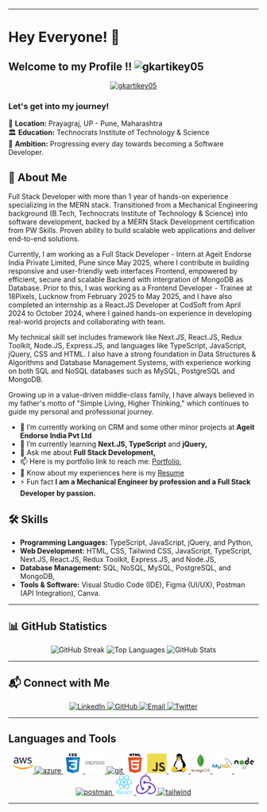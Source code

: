 
---

# Hey Everyone! 🌙

## Welcome to my Profile !! <p align="left" style="display:inline;"> <img src="https://komarev.com/ghpvc/?username=gkartikey05&label=Profile%20views&color=0e75b6&style=flat" alt="gkartikey05" /> </p>

<p align="center"> <a href="https://github.com/ryo-ma/github-profile-trophy"><img src="https://github-profile-trophy.vercel.app/?username=gkartikey05" alt="gkartikey05" /></a> </p>

### Let's get into my journey!

📍 **Location:** Prayagraj, UP - Pune, Maharashtra
<br/>
🏛️ **Education:**  Technocrats Institute of Technology & Science
<br/>
🚀 **Ambition:** Progressing every day towards becoming a Software Developer.


## 🚀 About Me

Full Stack Developer with more than 1 year of hands-on experience specializing in the MERN stack. Transitioned from a Mechanical Engineering background (B.Tech, Technocrats Institute of Technology & Science) into software development, backed by a MERN Stack Development certification from PW Skills. Proven ability to build scalable web applications and deliver end-to-end solutions.

Currently, I am working as a Full Stack Developer - Intern at Ageit Endorse India Private Limited, Pune since May 2025, where I contribute in building responsive and user-friendly web interfaces Frontend, empowered by efficient, secure and scalable Backend with intergration of MongoDB as Database. Prior to this, I was working as a Frontend Developer - Trainee at 18Pixels, Lucknow from February 2025 to May 2025, and I have also completed an internship as a React.JS Developer at CodSoft from April 2024 to October 2024, where I gained hands-on experience in developing real-world projects and collaborating with team.

My technical skill set includes framework like Next.JS, React.JS, Redux Toolkit, Node.JS, Express.JS, and languages like TypeScript, JavaScript, jQuery, CSS and HTML. I also have a strong foundation in Data Structures & Algorithms and Database Management Systems, with experience working on both SQL and NoSQL databases such as MySQL, PostgreSQL and MongoDB.

Growing up in a value-driven middle-class family, I have always believed in my father's motto of "Simple Living, Higher Thinking," which continues to guide my personal and professional journey.

- 🔭 I’m currently working on CRM and some other minor projects at **Ageit Endorse India Pvt Ltd**
- 🌱 I’m currently learning **Next.JS, TypeScript** and **jQuery,**
- 💬 Ask me about **Full Stack Development,**
- 📫 Here is my portfolio link to reach me: [Portfolio](https://portfolio-20-kartikey-gupta.vercel.app/),
- 📄 Know about my experiences here is my [Resume](https://drive.google.com/file/d/1qVvVnFvQHjOZZDjEM6qKkyLDD2iLjMva/view?usp=sharing)
- ⚡ Fun fact **I am a Mechanical Engineer by profession and a Full Stack Developer by passion.**


## 🛠️ Skills

- **Programming Languages:** TypeScript, JavaScript, jQuery, and Python,
- **Web Development:** HTML, CSS, Tailwind CSS, JavaScript, TypeScript, Next.JS, React.JS, Redux Toolkit, Express.JS, and Node.JS, 
- **Database Management:** SQL, NoSQL, MySQL, PostgreSQL, and MongoDB,
- **Tools & Software:** Visual Studio Code (IDE), Figma (UI/UX), Postman (API Integration), Canva.

---

## 📊 GitHub Statistics

<p align="center">
  <img alt="GitHub Streak" height="180px" src="https://github-readme-streak-stats.herokuapp.com/?user=gkartikey05&theme=radical">
  <img alt="Top Languages" height="180px" src="https://github-readme-stats-eight-theta.vercel.app/api/top-langs/?username=gkartikey05&theme=radical&layout=compact&exclude_lang=java+r">
  <img alt="GitHub Stats" height="180px" src="https://github-readme-stats.vercel.app/api?username=gkartikey05&count_private=true&theme=radical&show_icons=true">
</p>

---

## 📬 Connect with Me

<p align="center">
  <a href="https://www.linkedin.com/in/gkartikey05">
    <img alt="LinkedIn" src="https://img.shields.io/badge/LinkedIn-0077B5?style=flat&logo=linkedin&logoColor=white" height="30">
  </a>
  <a href="https://github.com/gkartikey05">
    <img alt="GitHub" src="https://img.shields.io/badge/GitHub-181717?style=flat&logo=github&logoColor=white" height="30">
  </a>
   <a href="mailto:gkartikey05@gmail.com">
    <img alt="Email" src="https://img.shields.io/badge/Email-D14836?style=flat&logo=gmail&logoColor=white" height="30">
  </a>
  <a href="https://twitter.com/KartikeyGupta_">
    <img alt="Twitter" src="https://img.shields.io/badge/Twitter-1DA1F2?style=flat&logo=twitter&logoColor=white" height="30">
  </a>
</p>

---

## Languages and Tools

<p align="center"> <a href="https://aws.amazon.com" target="_blank" rel="noreferrer"> <img src="https://raw.githubusercontent.com/devicons/devicon/master/icons/amazonwebservices/amazonwebservices-original-wordmark.svg" alt="aws" width="40" height="40"/> </a> <a href="https://azure.microsoft.com/en-in/" target="_blank" rel="noreferrer"> <img src="https://www.vectorlogo.zone/logos/microsoft_azure/microsoft_azure-icon.svg" alt="azure" width="40" height="40"/> </a> <a href="https://www.w3schools.com/css/" target="_blank" rel="noreferrer"> <img src="https://raw.githubusercontent.com/devicons/devicon/master/icons/css3/css3-original-wordmark.svg" alt="css3" width="40" height="40"/> </a> <a href="https://expressjs.com" target="_blank" rel="noreferrer"> <img src="https://raw.githubusercontent.com/devicons/devicon/master/icons/express/express-original-wordmark.svg" alt="express" width="40" height="40"/> </a> <a href="https://git-scm.com/" target="_blank" rel="noreferrer"> <img src="https://www.vectorlogo.zone/logos/git-scm/git-scm-icon.svg" alt="git" width="40" height="40"/> </a> <a href="https://www.w3.org/html/" target="_blank" rel="noreferrer"> <img src="https://raw.githubusercontent.com/devicons/devicon/master/icons/html5/html5-original-wordmark.svg" alt="html5" width="40" height="40"/> </a> <a href="https://developer.mozilla.org/en-US/docs/Web/JavaScript" target="_blank" rel="noreferrer"> <img src="https://raw.githubusercontent.com/devicons/devicon/master/icons/javascript/javascript-original.svg" alt="javascript" width="40" height="40"/> </a> <a href="https://www.linux.org/" target="_blank" rel="noreferrer"> <img src="https://raw.githubusercontent.com/devicons/devicon/master/icons/linux/linux-original.svg" alt="linux" width="40" height="40"/> </a> <a href="https://www.mongodb.com/" target="_blank" rel="noreferrer"> <img src="https://raw.githubusercontent.com/devicons/devicon/master/icons/mongodb/mongodb-original-wordmark.svg" alt="mongodb" width="40" height="40"/> </a> <a href="https://www.mysql.com/" target="_blank" rel="noreferrer"> <img src="https://raw.githubusercontent.com/devicons/devicon/master/icons/mysql/mysql-original-wordmark.svg" alt="mysql" width="40" height="40"/> </a> <a href="https://nodejs.org" target="_blank" rel="noreferrer"> <img src="https://raw.githubusercontent.com/devicons/devicon/master/icons/nodejs/nodejs-original-wordmark.svg" alt="nodejs" width="40" height="40"/> </a> <a href="https://postman.com" target="_blank" rel="noreferrer"> <img src="https://www.vectorlogo.zone/logos/getpostman/getpostman-icon.svg" alt="postman" width="40" height="40"/> </a> <a href="https://reactjs.org/" target="_blank" rel="noreferrer"> <img src="https://raw.githubusercontent.com/devicons/devicon/master/icons/react/react-original-wordmark.svg" alt="react" width="40" height="40"/> </a> <a href="https://redux.js.org" target="_blank" rel="noreferrer"> <img src="https://raw.githubusercontent.com/devicons/devicon/master/icons/redux/redux-original.svg" alt="redux" width="40" height="40"/> </a> <a href="https://tailwindcss.com/" target="_blank" rel="noreferrer"> <img src="https://www.vectorlogo.zone/logos/tailwindcss/tailwindcss-icon.svg" alt="tailwind" width="40" height="40"/> </a> </p>

---
